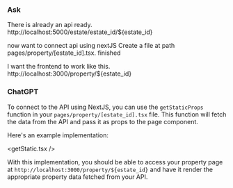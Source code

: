 ### Ask

There is already an api ready. http://localhost:5000/estate/estate_id/${estate_id}

now want to connect api using nextJS
Create a file at path pages/property/[estate_id].tsx. finished

I want the frontend to work like this. http://localhost:3000/property/${estate_id}

### ChatGPT

To connect to the API using NextJS, you can use the `getStaticProps` function in your `pages/property/[estate_id].tsx` file. This function will fetch the data from the API and pass it as props to the page component.

Here's an example implementation:

<getStatic.tsx />

With this implementation, you should be able to access your property page at `http://localhost:3000/property/${estate_id}` and have it render the appropriate property data fetched from your API.